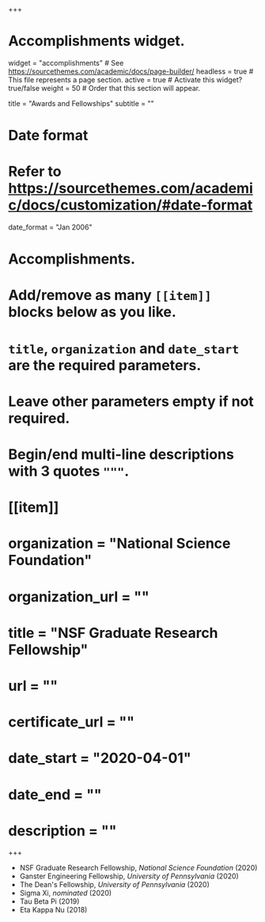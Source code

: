 +++
# Accomplishments widget.
widget = "accomplishments"  # See https://sourcethemes.com/academic/docs/page-builder/
headless = true  # This file represents a page section.
active = true  # Activate this widget? true/false
weight = 50  # Order that this section will appear.

title = "Awards and Fellowships"
subtitle = ""

# Date format
#   Refer to https://sourcethemes.com/academic/docs/customization/#date-format
date_format = "Jan 2006"

# Accomplishments.
#   Add/remove as many `[[item]]` blocks below as you like.
#   `title`, `organization` and `date_start` are the required parameters.
#   Leave other parameters empty if not required.
#   Begin/end multi-line descriptions with 3 quotes `"""`.
  
# [[item]]
#  organization = "National Science Foundation"
#  organization_url = ""
#  title = "NSF Graduate Research Fellowship"
#  url = ""
#  certificate_url = ""
#  date_start = "2020-04-01"
#  date_end = ""
#  description = ""

+++

- NSF Graduate Research Fellowship, _National Science Foundation_ (2020)
- Ganster Engineering Fellowship, _University of Pennsylvania_ (2020)
- The Dean's Fellowship, _University of Pennsylvania_ (2020)
- Sigma Xi, _nominated_ (2020)
- Tau Beta Pi (2019)
- Eta Kappa Nu (2018)